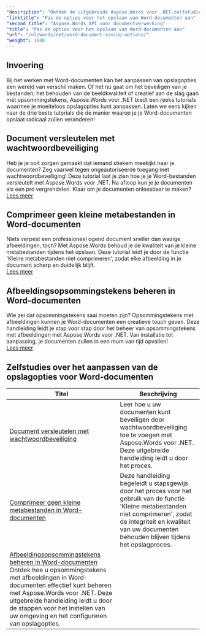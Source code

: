 ```yaml
---
"description": "Ontdek de uitgebreide Aspose.Words voor .NET-zelfstudies voor het aanpassen van de opties voor het opslaan van Word-documenten, waaronder wachtwoordbeveiliging, behoud van beeldkwaliteit en het beheren van opsommingstekens met afbeeldingen."
"linktitle": "Pas de opties voor het opslaan van Word-documenten aan"
"second_title": "Aspose.Words API voor documentverwerking"
"title": "Pas de opties voor het opslaan van Word-documenten aan"
"url": "/nl/words/net/word-document-saving-options/"
"weight": 1600
---
```


## Invoering

Bij het werken met Word-documenten kan het aanpassen van opslagopties een wereld van verschil maken. Of het nu gaat om het beveiligen van je bestanden, het behouden van de beeldkwaliteit of creatief aan de slag gaan met opsommingstekens, Aspose.Words voor .NET biedt een reeks tutorials waarmee je moeiteloos opslagopties kunt aanpassen. Laten we eens kijken naar de drie beste tutorials die de manier waarop je je Word-documenten opslaat radicaal zullen veranderen!  

## Document versleutelen met wachtwoordbeveiliging  
Heb je je ooit zorgen gemaakt dat iemand stiekem meekijkt naar je documenten? Zeg vaarwel tegen ongeautoriseerde toegang met wachtwoordbeveiliging! Deze tutorial laat je zien hoe je je Word-bestanden versleutelt met Aspose.Words voor .NET. Na afloop kun je je documenten als een pro vergrendelen. Klaar om je documenten onleesbaar te maken? [Lees meer](./encrypt-document-with-password-protect/)  

## Comprimeer geen kleine metabestanden in Word-documenten  
Niets verpest een professioneel ogend document sneller dan wazige afbeeldingen, toch? Met Aspose.Words behoud je de kwaliteit van je kleine metabestanden tijdens het opslaan. Deze tutorial leidt je door de functie 'Kleine metabestanden niet comprimeren', zodat elke afbeelding in je document scherp en duidelijk blijft.  
[Lees meer](./do-not-compress-small-metafiles-word-documents/)  

## Afbeeldingsopsommingstekens beheren in Word-documenten  
Wie zei dat opsommingstekens saai moeten zijn? Opsommingstekens met afbeeldingen kunnen je Word-documenten een creatieve touch geven. Deze handleiding leidt je stap voor stap door het beheer van opsommingstekens met afbeeldingen met Aspose.Words voor .NET. Van installatie tot aanpassing, je documenten zullen in een mum van tijd opvallen!  
[Lees meer](./manage-picture-bullet/)  

 ## Zelfstudies over het aanpassen van de opslagopties voor Word-documenten
| Titel | Beschrijving |
| --- | --- |
| [Document versleutelen met wachtwoordbeveiliging](./encrypt-document-with-password-protect/) | Leer hoe u uw documenten kunt beveiligen door wachtwoordbeveiliging toe te voegen met Aspose.Words voor .NET. Deze uitgebreide handleiding leidt u door het proces. |
| [Comprimeer geen kleine metabestanden in Word-documenten](./do-not-compress-small-metafiles-word-documents/) | Deze handleiding begeleidt u stapsgewijs door het proces voor het gebruik van de functie 'Kleine metabestanden niet comprimeren', zodat de integriteit en kwaliteit van uw documenten behouden blijven tijdens het opslagproces.
| [Afbeeldingsopsommingstekens beheren in Word-documenten](./manage-picture-bullet/) Ontdek hoe u opsommingstekens met afbeeldingen in Word-documenten effectief kunt beheren met Aspose.Words voor .NET. Deze uitgebreide handleiding leidt u door de stappen voor het instellen van uw omgeving en het configureren van opslagopties. |